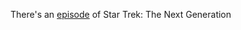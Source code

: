
There's an [episode](http://en.memory-alpha.org/wiki/Darmok_%28episode%29) of Star Trek: The Next Generation
